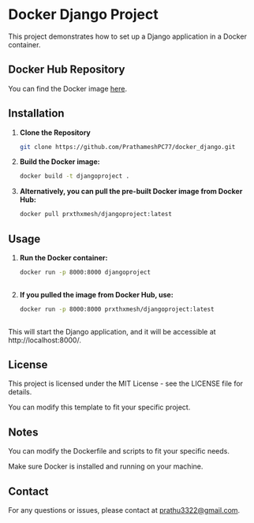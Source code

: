 # Docker Django Project

This project demonstrates how to set up a Django application in a Docker container.

## Docker Hub Repository

You can find the Docker image [here](https://hub.docker.com/r/prxthxmesh/djangoproject).

## Installation

1. **Clone the Repository**

   ```bash
   git clone https://github.com/PrathameshPC77/docker_django.git

2. **Build the Docker image:**
   
   ```bash
   docker build -t djangoproject .

3. **Alternatively, you can pull the pre-built Docker image from Docker Hub:**
   
   ```bash
   docker pull prxthxmesh/djangoproject:latest

## Usage
1. **Run the Docker container:**
   
   ```bash
   docker run -p 8000:8000 djangoproject
 
2. **If you pulled the image from Docker Hub, use:**
   
   ```bash
   docker run -p 8000:8000 prxthxmesh/djangoproject:latest
    
This will start the Django application, and it will be accessible at http://localhost:8000/.

## License
This project is licensed under the MIT License - see the LICENSE file for details.

You can modify this template to fit your specific project.

## Notes
You can modify the Dockerfile and scripts to fit your specific needs.

Make sure Docker is installed and running on your machine.

## Contact
For any questions or issues, please contact at prathu3322@gmail.com.
